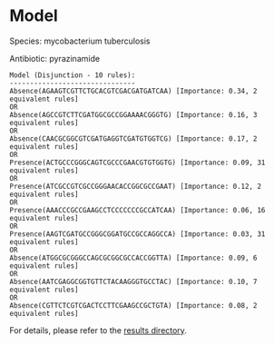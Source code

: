 
# Model

Species: mycobacterium tuberculosis

Antibiotic: pyrazinamide

```
Model (Disjunction - 10 rules):
-------------------------------
Absence(AGAAGTCGTTCTGCACGTCGACGATGATCAA) [Importance: 0.34, 2 equivalent rules]
OR
Absence(AGCCGTCTTCGATGGCGCCGGAAAACGGGTG) [Importance: 0.16, 3 equivalent rules]
OR
Absence(CAACGCGGCGTCGATGAGGTCGATGTGGTCG) [Importance: 0.17, 2 equivalent rules]
OR
Presence(ACTGCCCGGGCAGTCGCCCGAACGTGTGGTG) [Importance: 0.09, 31 equivalent rules]
OR
Presence(ATCGCCGTCGCCGGGAACACCGGCGCCGAAT) [Importance: 0.12, 2 equivalent rules]
OR
Presence(AAACCCGCCGAAGCCTCCCCCCCGCCATCAA) [Importance: 0.06, 16 equivalent rules]
OR
Presence(AAGTCGATGCCGGGCGGATGCCGCCAGGCCA) [Importance: 0.03, 31 equivalent rules]
OR
Absence(ATGGCGCGGGCCAGCGCGGCGCCACCGGTTA) [Importance: 0.09, 6 equivalent rules]
OR
Absence(AATCGAGGCGGTGTTCTACAAGGGTGCCTAC) [Importance: 0.10, 7 equivalent rules]
OR
Absence(CGTTCTCGTCGACTCCTTCGAAGCCGCTGTA) [Importance: 0.08, 2 equivalent rules]

```

For details, please refer to the [results directory](../../../../../results/scm_b/mycobacterium%20tuberculosis/pyrazinamide/repeat_0/).

